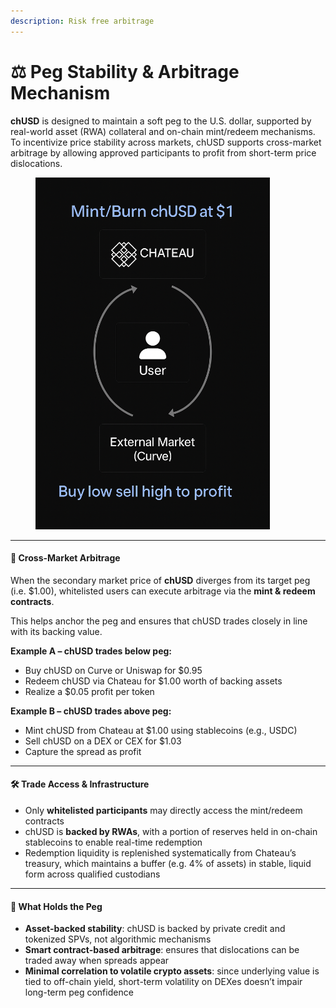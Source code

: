 ```yaml
---
description: Risk free arbitrage
---
```


# ⚖️ Peg Stability & Arbitrage Mechanism

**chUSD** is designed to maintain a soft peg to the U.S. dollar, supported by real-world asset (RWA) collateral and on-chain mint/redeem mechanisms. To incentivize price stability across markets, chUSD supports cross-market arbitrage by allowing approved participants to profit from short-term price dislocations.



<figure><img src=".gitbook/assets/ChatGPT Image Jun 13, 2025 at 01_00_55 AM.png" alt="" width="375"><figcaption></figcaption></figure>

***

#### 🔁 Cross-Market Arbitrage

When the secondary market price of **chUSD** diverges from its target peg (i.e. $1.00), whitelisted users can execute arbitrage via the **mint & redeem contracts**.

This helps anchor the peg and ensures that chUSD trades closely in line with its backing value.

**Example A – chUSD trades below peg:**

* Buy chUSD on Curve or Uniswap for $0.95
* Redeem chUSD via Chateau for $1.00 worth of backing assets
* Realize a $0.05 profit per token

**Example B – chUSD trades above peg:**

* Mint chUSD from Chateau at $1.00 using stablecoins (e.g., USDC)
* Sell chUSD on a DEX or CEX for $1.03
* Capture the spread as profit

***

#### 🛠️ Trade Access & Infrastructure

* Only **whitelisted participants** may directly access the mint/redeem contracts
* chUSD is **backed by RWAs**, with a portion of reserves held in on-chain stablecoins to enable real-time redemption
* Redemption liquidity is replenished systematically from Chateau’s treasury, which maintains a buffer (e.g. 4% of assets) in stable, liquid form across qualified custodians

***

#### 🧮 What Holds the Peg

* **Asset-backed stability**: chUSD is backed by private credit and tokenized SPVs, not algorithmic mechanisms
* **Smart contract-based arbitrage**: ensures that dislocations can be traded away when spreads appear
* **Minimal correlation to volatile crypto assets**: since underlying value is tied to off-chain yield, short-term volatility on DEXes doesn’t impair long-term peg confidence
